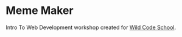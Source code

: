 # Meme Maker

Intro To Web Development workshop created for [Wild Code School](https://www.wildcodeschool.com/).